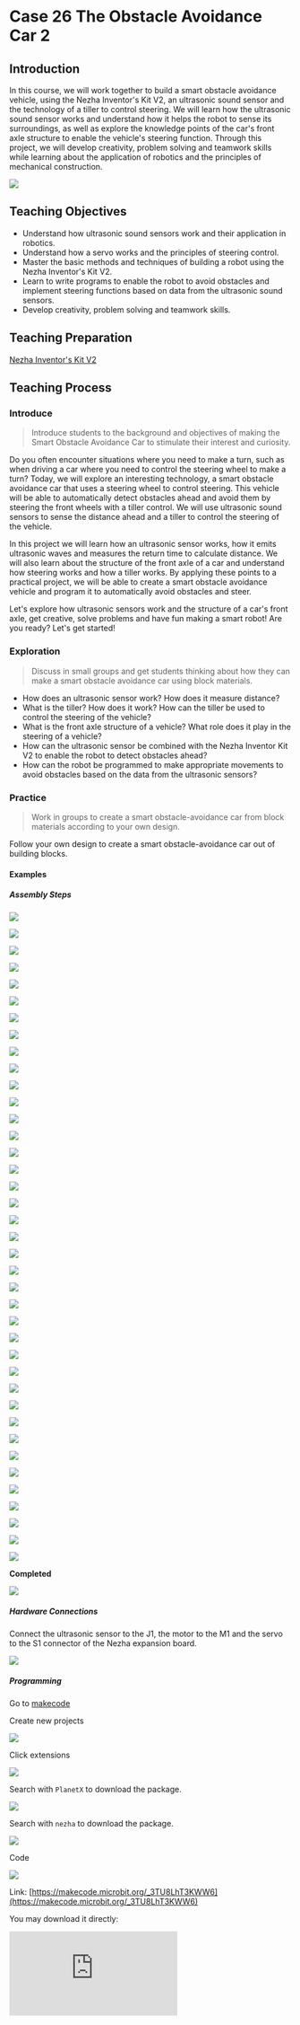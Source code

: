﻿---
sidebar_position: 27
---

# Case 26 The Obstacle Avoidance Car 2

## Introduction

In this course, we will work together to build a smart obstacle avoidance vehicle, using the Nezha Inventor's Kit V2, an ultrasonic sound sensor and the technology of a tiller to control steering. We will learn how the ultrasonic sound sensor works and understand how it helps the robot to sense its surroundings, as well as explore the knowledge points of the car's front axle structure to enable the vehicle's steering function. Through this project, we will develop creativity, problem solving and teamwork skills while learning about the application of robotics and the principles of mechanical construction.


![](https://wiki-media-ef.oss-cn-hongkong.aliyuncs.com//images/nezha-inventors-kit-v2-case-26-01.png)



## Teaching Objectives

- Understand how ultrasonic sound sensors work and their application in robotics.
- Understand how a servo works and the principles of steering control.
- Master the basic methods and techniques of building a robot using the Nezha Inventor's Kit V2.
- Learn to write programs to enable the robot to avoid obstacles and implement steering functions based on data from the ultrasonic sound sensors.
- Develop creativity, problem solving and teamwork skills.


## Teaching Preparation

[Nezha Inventor's Kit V2](https://www.elecfreaks.com/nezha-inventor-s-kit-v2-for-micro-bit.html)


## Teaching Process

### Introduce

>Introduce students to the background and objectives of making the Smart Obstacle Avoidance Car to stimulate their interest and curiosity.

Do you often encounter situations where you need to make a turn, such as when driving a car where you need to control the steering wheel to make a turn? Today, we will explore an interesting technology, a smart obstacle avoidance car that uses a steering wheel to control steering. This vehicle will be able to automatically detect obstacles ahead and avoid them by steering the front wheels with a tiller control. We will use ultrasonic sound sensors to sense the distance ahead and a tiller to control the steering of the vehicle.

In this project we will learn how an ultrasonic sensor works, how it emits ultrasonic waves and measures the return time to calculate distance. We will also learn about the structure of the front axle of a car and understand how steering works and how a tiller works. By applying these points to a practical project, we will be able to create a smart obstacle avoidance vehicle and program it to automatically avoid obstacles and steer.

Let's explore how ultrasonic sensors work and the structure of a car's front axle, get creative, solve problems and have fun making a smart robot! Are you ready? Let's get started!

### Exploration

>Discuss in small groups and get students thinking about how they can make a smart obstacle avoidance car using block materials.

- How does an ultrasonic sensor work? How does it measure distance?
- What is the tiller? How does it work? How can the tiller be used to control the steering of the vehicle?
- What is the front axle structure of a vehicle? What role does it play in the steering of a vehicle?
- How can the ultrasonic sensor be combined with the Nezha Inventor Kit V2 to enable the robot to detect obstacles ahead?
- How can the robot be programmed to make appropriate movements to avoid obstacles based on the data from the ultrasonic sensors?

### Practice

>Work in groups to create a smart obstacle-avoidance car from block materials according to your own design.

Follow your own design to create a smart obstacle-avoidance car out of building blocks.

#### Examples

##### Assembly Steps

![](https://wiki-media-ef.oss-cn-hongkong.aliyuncs.com//images/nezha-inventors-kit-v2-step-26-01.png)

![](https://wiki-media-ef.oss-cn-hongkong.aliyuncs.com//images/nezha-inventors-kit-v2-step-26-02.png)

![](https://wiki-media-ef.oss-cn-hongkong.aliyuncs.com//images/nezha-inventors-kit-v2-step-26-03.png)

![](https://wiki-media-ef.oss-cn-hongkong.aliyuncs.com//images/nezha-inventors-kit-v2-step-26-04.png)

![](https://wiki-media-ef.oss-cn-hongkong.aliyuncs.com//images/nezha-inventors-kit-v2-step-26-05.png)

![](https://wiki-media-ef.oss-cn-hongkong.aliyuncs.com//images/nezha-inventors-kit-v2-step-26-06.png)

![](https://wiki-media-ef.oss-cn-hongkong.aliyuncs.com//images/nezha-inventors-kit-v2-step-26-07.png)

![](https://wiki-media-ef.oss-cn-hongkong.aliyuncs.com//images/nezha-inventors-kit-v2-step-26-08.png)

![](https://wiki-media-ef.oss-cn-hongkong.aliyuncs.com//images/nezha-inventors-kit-v2-step-26-09.png)

![](https://wiki-media-ef.oss-cn-hongkong.aliyuncs.com//images/nezha-inventors-kit-v2-step-26-10.png)

![](https://wiki-media-ef.oss-cn-hongkong.aliyuncs.com//images/nezha-inventors-kit-v2-step-26-11.png)

![](https://wiki-media-ef.oss-cn-hongkong.aliyuncs.com//images/nezha-inventors-kit-v2-step-26-12.png)

![](https://wiki-media-ef.oss-cn-hongkong.aliyuncs.com//images/nezha-inventors-kit-v2-step-26-13.png)

![](https://wiki-media-ef.oss-cn-hongkong.aliyuncs.com//images/nezha-inventors-kit-v2-step-26-14.png)

![](https://wiki-media-ef.oss-cn-hongkong.aliyuncs.com//images/nezha-inventors-kit-v2-step-26-15.png)

![](https://wiki-media-ef.oss-cn-hongkong.aliyuncs.com//images/nezha-inventors-kit-v2-step-26-16.png)

![](https://wiki-media-ef.oss-cn-hongkong.aliyuncs.com//images/nezha-inventors-kit-v2-step-26-17.png)

![](https://wiki-media-ef.oss-cn-hongkong.aliyuncs.com//images/nezha-inventors-kit-v2-step-26-18.png)

![](https://wiki-media-ef.oss-cn-hongkong.aliyuncs.com//images/nezha-inventors-kit-v2-step-26-19.png)

![](https://wiki-media-ef.oss-cn-hongkong.aliyuncs.com//images/nezha-inventors-kit-v2-step-26-20.png)

![](https://wiki-media-ef.oss-cn-hongkong.aliyuncs.com//images/nezha-inventors-kit-v2-step-26-21.png)

![](https://wiki-media-ef.oss-cn-hongkong.aliyuncs.com//images/nezha-inventors-kit-v2-step-26-22.png)

![](https://wiki-media-ef.oss-cn-hongkong.aliyuncs.com//images/nezha-inventors-kit-v2-step-26-23.png)

![](https://wiki-media-ef.oss-cn-hongkong.aliyuncs.com//images/nezha-inventors-kit-v2-step-26-24.png)

![](https://wiki-media-ef.oss-cn-hongkong.aliyuncs.com//images/nezha-inventors-kit-v2-step-26-25.png)

![](https://wiki-media-ef.oss-cn-hongkong.aliyuncs.com//images/nezha-inventors-kit-v2-step-26-26.png)

![](https://wiki-media-ef.oss-cn-hongkong.aliyuncs.com//images/nezha-inventors-kit-v2-step-26-27.png)

![](https://wiki-media-ef.oss-cn-hongkong.aliyuncs.com//images/nezha-inventors-kit-v2-step-26-28.png)

![](https://wiki-media-ef.oss-cn-hongkong.aliyuncs.com//images/nezha-inventors-kit-v2-step-26-29.png)

![](https://wiki-media-ef.oss-cn-hongkong.aliyuncs.com//images/nezha-inventors-kit-v2-step-26-30.png)

![](https://wiki-media-ef.oss-cn-hongkong.aliyuncs.com//images/nezha-inventors-kit-v2-step-26-31.png)

![](https://wiki-media-ef.oss-cn-hongkong.aliyuncs.com//images/nezha-inventors-kit-v2-step-26-32.png)

![](https://wiki-media-ef.oss-cn-hongkong.aliyuncs.com//images/nezha-inventors-kit-v2-step-26-33.png)

![](https://wiki-media-ef.oss-cn-hongkong.aliyuncs.com//images/nezha-inventors-kit-v2-step-26-34.png)

![](https://wiki-media-ef.oss-cn-hongkong.aliyuncs.com//images/nezha-inventors-kit-v2-step-26-35.png)

![](https://wiki-media-ef.oss-cn-hongkong.aliyuncs.com//images/nezha-inventors-kit-v2-step-26-36.png)

![](https://wiki-media-ef.oss-cn-hongkong.aliyuncs.com//images/nezha-inventors-kit-v2-step-26-37.png)

![](https://wiki-media-ef.oss-cn-hongkong.aliyuncs.com//images/nezha-inventors-kit-v2-step-26-38.png)

![](https://wiki-media-ef.oss-cn-hongkong.aliyuncs.com//images/nezha-inventors-kit-v2-step-26-39.png)

**Completed**

![](https://wiki-media-ef.oss-cn-hongkong.aliyuncs.com//images/nezha-inventors-kit-v2-case-26-01.png)

##### Hardware Connections

Connect the ultrasonic sensor to the J1, the motor to the M1 and the servo to the S1 connector of the Nezha expansion board.

![](https://wiki-media-ef.oss-cn-hongkong.aliyuncs.com//images/nezha-inventors-kit-v2-case-26-02.png)

##### Programming

Go to [makecode](https://makecode.microbit.org/#)

Create new projects

![](https://wiki-media-ef.oss-cn-hongkong.aliyuncs.com//images/nezha-inventors-kit-v2-case-19-03.png)

Click extensions

![](https://wiki-media-ef.oss-cn-hongkong.aliyuncs.com//images/nezha-inventors-kit-v2-case-19-04.png)

Search with `PlanetX` to download the package.

![](https://wiki-media-ef.oss-cn-hongkong.aliyuncs.com//images/nezha-inventors-kit-v2-case-19-05.png)

Search with `nezha` to download the package.

![](https://wiki-media-ef.oss-cn-hongkong.aliyuncs.com//images/nezha-inventors-kit-v2-case-19-06.png)

Code

![](https://wiki-media-ef.oss-cn-hongkong.aliyuncs.com//images/nezha-inventors-kit-v2-case-26-07.png)


Link: [https://makecode.microbit.org/_3TU8LhT3KWW6](https://makecode.microbit.org/_3TU8LhT3KWW6)

You may download it directly:

<div
    style={{
        position: 'relative',
        paddingBottom: '60%',
        overflow: 'hidden',
    }}
>
    <iframe
        src="https://makecode.microbit.org/_3TU8LhT3KWW6"
        frameborder="0"
        sandbox="allow-popups allow-forms allow-scripts allow-same-origin"
        style={{
            position: 'absolute',
            width: '100%',
            height: '100%',
        }}
    />
</div>


### Demonstration

>Presented in groups, students test, tune and optimise their robots to improve the accuracy and stability of obstacle avoidance and compare the results and effectiveness of each group.

#### Examples

When there is an obstacle in the way of the trolley, the trolley will turn to travel.

![](https://wiki-media-ef.oss-cn-hongkong.aliyuncs.com//images/nezha-inventors-kit-v2-case-26.gif)

### Reflection

>Share in groups so that students in each group can share their production process and insights, summarise the problems and solutions they encountered, and evaluate their strengths and weaknesses.
